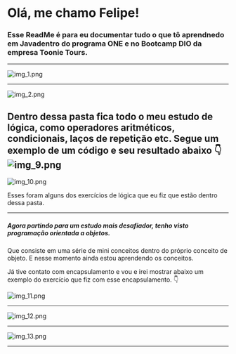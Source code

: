 # Olá, me chamo Felipe!
### Esse ReadMe é para eu documentar tudo o que tô aprendnedo em Javadentro do programa ONE e no Bootcamp DIO da empresa Toonie Tours. 

---
![img_1.png](.idea/img_1.png)

---
![img_2.png](.idea/img_2.png)

Dentro dessa pasta fica todo o meu estudo de lógica, como operadores aritméticos, condicionais, laços de repetição etc.
Segue um exemplo de um código e seu resultado abaixo 👇
![img_9.png](.idea/img_9.png)
---
![img_10.png](.idea/img_10.png)

Esses foram alguns dos exercícios de lógica que eu fiz que estão dentro dessa pasta.

---
##### Agora partindo para um estudo mais desafiador, tenho visto programação orientada a objetos.
Que consiste em uma série de mini conceitos dentro do próprio conceito de objeto. E nesse momento ainda estou aprendendo os conceitos.

Já tive contato com encapsulamento e vou e irei mostrar abaixo um exemplo do exercício que fiz com esse encapsulamento. 👇

![img_11.png](.idea/img_11.png)

---
![img_12.png](.idea/img_12.png)

---
![img_13.png](.idea/img_13.png)

---

